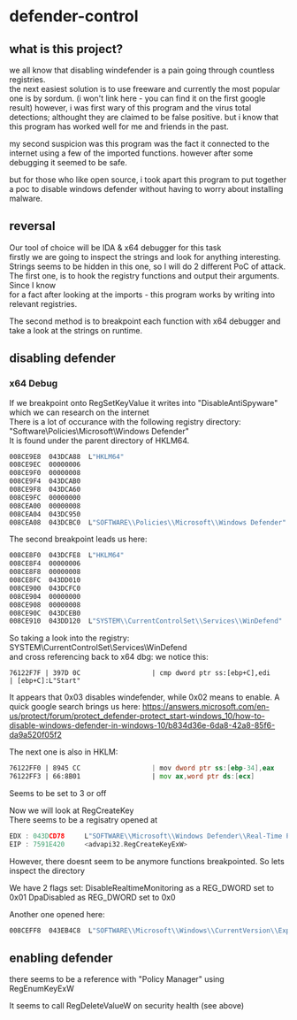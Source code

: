 # defender-control
## what is this project?  
we all know that disabling windefender is a pain going through countless registries.  
the next easiest solution is to use freeware and currently the most popular one is by sordum. (i won't link here - you can find it on the first google result)
however, i was first wary of this program and the virus total detections; althought they are claimed to be false positive.
but i know that this program has worked well for me and friends in the past.
  
my second suspicion was this program was the fact it connected to the internet using a few of the imported functions. however after some debugging it seemed to be safe.
  
but for those who like open source, i took apart this program to put together a poc to disable windows defender without having to worry about installing malware.
  

## reversal
Our tool of choice will be IDA & x64 debugger for this task  
firstly we are going to inspect the strings and look for anything interesting.  
Strings seems to be hidden in this one, so I will do 2 different PoC of attack.  
The first one, is to hook the registry functions and output their arguments. Since I know  
for a fact after looking at the imports - this program works by writing into relevant registries.  

The second method is to breakpoint each function with x64 debugger and take a look at the strings on runtime.  


## disabling defender

### x64 Debug 

If we breakpoint onto RegSetKeyValue it writes into "DisableAntiSpyware" which we can research on the internet  
There is a lot of occurance with the following registry directory: "Software\\Policies\\Microsoft\\Windows Defender"  
It is found under the parent directory of HKLM64. 

```asm
008CE9E8  043DCA88  L"HKLM64"
008CE9EC  00000006  
008CE9F0  00000008  
008CE9F4  043DCAB0  
008CE9F8  043DCA60  
008CE9FC  00000000  
008CEA00  00000008  
008CEA04  043DC950  
008CEA08  043DCBC0  L"SOFTWARE\\Policies\\Microsoft\\Windows Defender"
```

The second breakpoint leads us here:

```asm
008CE8F0  043DCFE8  L"HKLM64"
008CE8F4  00000006  
008CE8F8  00000008  
008CE8FC  043DD010  
008CE900  043DCFC0  
008CE904  00000000  
008CE908  00000008  
008CE90C  043DCEB0  
008CE910  043DD120  L"SYSTEM\\CurrentControlSet\\Services\\WinDefend"
```

So taking a look into the registry: SYSTEM\\CurrentControlSet\\Services\\WinDefend  
and cross referencing back to x64 dbg: we notice this:  

`76122F7F | 397D 0C                  | cmp dword ptr ss:[ebp+C],edi            | [ebp+C]:L"Start"`

It appears that 0x03 disables windefender, while 0x02 means to enable.
A quick google search brings us here: https://answers.microsoft.com/en-us/protect/forum/protect_defender-protect_start-windows_10/how-to-disable-windows-defender-in-windows-10/b834d36e-6da8-42a8-85f6-da9a520f05f2

The next one is also in HKLM:  

```asm
76122FF0 | 8945 CC                  | mov dword ptr ss:[ebp-34],eax           | [ebp-34]:L"SOFTWARE\\Microsoft\\Windows\\CurrentVersion\\Explorer\\StartupApproved\\Run"
76122FF3 | 66:8B01                  | mov ax,word ptr ds:[ecx]                | ecx:&L"SecurityHealth"
```

Seems to be set to 3 or off

Now we will look at RegCreateKey  
There seems to be a regisatry opened at 

```asm
EDX : 043DCD78     L"SOFTWARE\\Microsoft\\Windows Defender\\Real-Time Protection"
EIP : 7591E420     <advapi32.RegCreateKeyExW>
```

However, there doesnt seem to be anymore functions breakpointed. So lets inspect the directory

We have 2 flags set:
DisableRealtimeMonitoring as a REG_DWORD set to 0x01
DpaDisabled as REG_DWORD set to 0x0

Another one opened here:  

```asm
008CEFF8  043EB4C8  L"SOFTWARE\\Microsoft\\Windows\\CurrentVersion\\Explorer\\StartupApproved\\Run"
```

## enabling defender

there seems to be a reference with "Policy Manager" using RegEnumKeyExW  

It seems to call RegDeleteValueW on security health (see above)  


